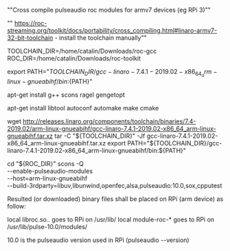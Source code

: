 ""Cross compile pulseaudio roc modules for armv7 devices (eg RPi 3)""


"" https://roc-streaming.org/toolkit/docs/portability/cross_compiling.html#linaro-armv7-32-bit-toolchain  - install the toolchain manually""

TOOLCHAIN_DIR=/home/catalin/Downloads/roc-gcc
ROC_DIR=/home/catalin/Downloads/roc-toolkit

export PATH="${TOOLCHAIN_DIR}/gcc-linaro-7.4.1-2019.02-x86_64_arm-linux-gnueabihf/bin:${PATH}"

apt-get install g++ scons ragel gengetopt

apt-get install libtool autoconf automake make cmake

wget http://releases.linaro.org/components/toolchain/binaries/7.4-2019.02/arm-linux-gnueabihf/gcc-linaro-7.4.1-2019.02-x86_64_arm-linux-gnueabihf.tar.xz
tar -C "${TOOLCHAIN_DIR}" -Jf gcc-linaro-7.4.1-2019.02-x86_64_arm-linux-gnueabihf.tar.xz
export PATH="${TOOLCHAIN_DIR}/gcc-linaro-7.4.1-2019.02-x86_64_arm-linux-gnueabihf/bin:${PATH}"

cd "${ROC_DIR}"
scons -Q \
	--enable-pulseaudio-modules \
	--host=arm-linux-gnueabihf \
	--build-3rdparty=libuv,libunwind,openfec,alsa,pulseaudio:10.0,sox,cpputest


Resulted (or downloaded) binary files shall be placed on RPi (arm device) as follow:

local libroc.so.*.* goes to RPi on /usr/lib/
local module-roc-* goes to RPi on /usr/lib/pulse-10.0/modules/


10.0 is the pulseaudio version used in RPi (pulseaudio --version)